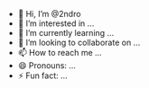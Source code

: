 - 👋 Hi, I’m @2ndro
- 👀 I’m interested in ...
- 🌱 I’m currently learning ...
- 💞️ I’m looking to collaborate on ...
- 📫 How to reach me ...
- 😄 Pronouns: ...
- ⚡ Fun fact: ...

<!---
2ndro/2ndro is a ✨ special ✨ repository because its `README.md` (this file) appears on your GitHub profile.
You can click the Preview link to take a look at your changes.
--->

